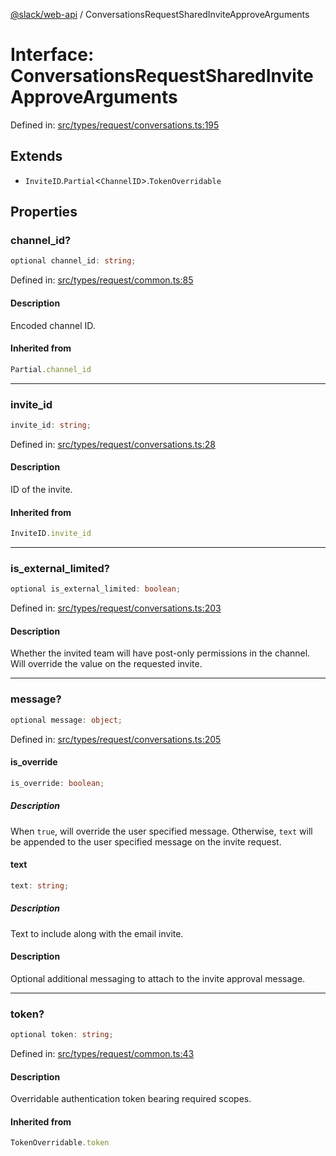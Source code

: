 [@slack/web-api](../index.md) / ConversationsRequestSharedInviteApproveArguments

# Interface: ConversationsRequestSharedInviteApproveArguments

Defined in: [src/types/request/conversations.ts:195](https://github.com/slackapi/node-slack-sdk/blob/main/packages/web-api/src/types/request/conversations.ts#L195)

## Extends

- `InviteID`.`Partial`\<`ChannelID`\>.`TokenOverridable`

## Properties

### channel\_id?

```ts
optional channel_id: string;
```

Defined in: [src/types/request/common.ts:85](https://github.com/slackapi/node-slack-sdk/blob/main/packages/web-api/src/types/request/common.ts#L85)

#### Description

Encoded channel ID.

#### Inherited from

```ts
Partial.channel_id
```

***

### invite\_id

```ts
invite_id: string;
```

Defined in: [src/types/request/conversations.ts:28](https://github.com/slackapi/node-slack-sdk/blob/main/packages/web-api/src/types/request/conversations.ts#L28)

#### Description

ID of the invite.

#### Inherited from

```ts
InviteID.invite_id
```

***

### is\_external\_limited?

```ts
optional is_external_limited: boolean;
```

Defined in: [src/types/request/conversations.ts:203](https://github.com/slackapi/node-slack-sdk/blob/main/packages/web-api/src/types/request/conversations.ts#L203)

#### Description

Whether the invited team will have post-only permissions in the channel.
Will override the value on the requested invite.

***

### message?

```ts
optional message: object;
```

Defined in: [src/types/request/conversations.ts:205](https://github.com/slackapi/node-slack-sdk/blob/main/packages/web-api/src/types/request/conversations.ts#L205)

#### is\_override

```ts
is_override: boolean;
```

##### Description

When `true`, will override the user specified message. Otherwise, `text` will be appended to the
user specified message on the invite request.

#### text

```ts
text: string;
```

##### Description

Text to include along with the email invite.

#### Description

Optional additional messaging to attach to the invite approval message.

***

### token?

```ts
optional token: string;
```

Defined in: [src/types/request/common.ts:43](https://github.com/slackapi/node-slack-sdk/blob/main/packages/web-api/src/types/request/common.ts#L43)

#### Description

Overridable authentication token bearing required scopes.

#### Inherited from

```ts
TokenOverridable.token
```
